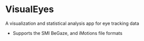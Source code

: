 # VisualEyes
A visualization and statistical analysis app for eye tracking data
- Supports the SMI BeGaze, and iMotions file formats

